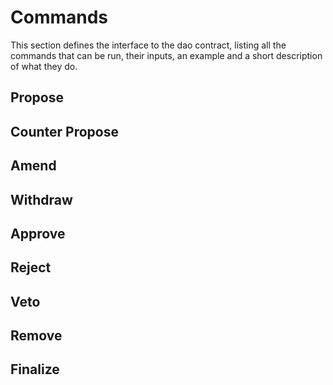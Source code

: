 # Commands

This section defines the interface to the dao contract, listing all the commands that can be run, their inputs, an example and a short description of what they do.

## Propose

## Counter Propose

## Amend

## Withdraw

## Approve

## Reject

## Veto

## Remove

## Finalize



